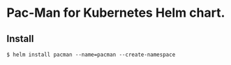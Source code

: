 # Pac-Man for Kubernetes Helm chart.

## Install

```
$ helm install pacman --name=pacman --create-namespace
```